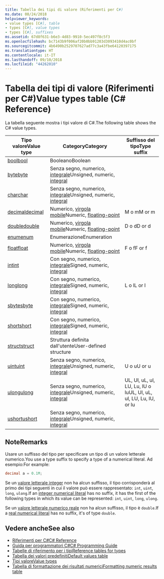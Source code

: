```yaml
---
title: Tabella dei tipi di valore (Riferimenti per C#)
ms.date: 08/24/2018
helpviewer_keywords:
- value types [C#], table
- types [C#], value types
- types [C#], suffixes
ms.assetid: 67d8f631-b6e3-4d83-9910-5ec497f8c5f3
ms.openlocfilehash: bc7143b9f006af20b0bb91203d3093410d4ac0bf
ms.sourcegitcommit: 4b6490b2529707627ad77c3a43fbe64120397175
ms.translationtype: HT
ms.contentlocale: it-IT
ms.lasthandoff: 09/10/2018
ms.locfileid: "44262010"
---
```

# <a name="value-types-table-c-reference"></a><span data-ttu-id="6525e-102">Tabella dei tipi di valore (Riferimenti per C#)</span><span class="sxs-lookup"><span data-stu-id="6525e-102">Value types table (C# Reference)</span></span>

<span data-ttu-id="6525e-103">La tabella seguente mostra i tipi valore di C#.</span><span class="sxs-lookup"><span data-stu-id="6525e-103">The following table shows the C# value types.</span></span>  
  
|<span data-ttu-id="6525e-104">Tipo valore</span><span class="sxs-lookup"><span data-stu-id="6525e-104">Value type</span></span>|<span data-ttu-id="6525e-105">Category</span><span class="sxs-lookup"><span data-stu-id="6525e-105">Category</span></span>|<span data-ttu-id="6525e-106">Suffisso del tipo</span><span class="sxs-lookup"><span data-stu-id="6525e-106">Type suffix</span></span>|  
|----------------|--------------|-----------------|  
|[<span data-ttu-id="6525e-107">bool</span><span class="sxs-lookup"><span data-stu-id="6525e-107">bool</span></span>](bool.md)|<span data-ttu-id="6525e-108">Booleano</span><span class="sxs-lookup"><span data-stu-id="6525e-108">Boolean</span></span>||  
|[<span data-ttu-id="6525e-109">byte</span><span class="sxs-lookup"><span data-stu-id="6525e-109">byte</span></span>](byte.md)|<span data-ttu-id="6525e-110">Senza segno, numerico, [integrale](integral-types-table.md)</span><span class="sxs-lookup"><span data-stu-id="6525e-110">Unsigned, numeric, [integral](integral-types-table.md)</span></span>||  
|[<span data-ttu-id="6525e-111">char</span><span class="sxs-lookup"><span data-stu-id="6525e-111">char</span></span>](char.md)|<span data-ttu-id="6525e-112">Senza segno, numerico, [integrale](integral-types-table.md)</span><span class="sxs-lookup"><span data-stu-id="6525e-112">Unsigned, numeric, [integral](integral-types-table.md)</span></span>||  
|[<span data-ttu-id="6525e-113">decimal</span><span class="sxs-lookup"><span data-stu-id="6525e-113">decimal</span></span>](decimal.md)|<span data-ttu-id="6525e-114">Numerico, [virgola mobile](floating-point-types-table.md)</span><span class="sxs-lookup"><span data-stu-id="6525e-114">Numeric, [floating-point](floating-point-types-table.md)</span></span>|<span data-ttu-id="6525e-115">M o m</span><span class="sxs-lookup"><span data-stu-id="6525e-115">M or m</span></span>|  
|[<span data-ttu-id="6525e-116">double</span><span class="sxs-lookup"><span data-stu-id="6525e-116">double</span></span>](double.md)|<span data-ttu-id="6525e-117">Numerico, [virgola mobile](floating-point-types-table.md)</span><span class="sxs-lookup"><span data-stu-id="6525e-117">Numeric, [floating-point](floating-point-types-table.md)</span></span>|<span data-ttu-id="6525e-118">D o d</span><span class="sxs-lookup"><span data-stu-id="6525e-118">D or d</span></span>|  
|[<span data-ttu-id="6525e-119">enum</span><span class="sxs-lookup"><span data-stu-id="6525e-119">enum</span></span>](enum.md)|<span data-ttu-id="6525e-120">Enumerazione</span><span class="sxs-lookup"><span data-stu-id="6525e-120">Enumeration</span></span>||  
|[<span data-ttu-id="6525e-121">float</span><span class="sxs-lookup"><span data-stu-id="6525e-121">float</span></span>](float.md)|<span data-ttu-id="6525e-122">Numerico, [virgola mobile](floating-point-types-table.md)</span><span class="sxs-lookup"><span data-stu-id="6525e-122">Numeric, [floating-point](floating-point-types-table.md)</span></span>|<span data-ttu-id="6525e-123">F o f</span><span class="sxs-lookup"><span data-stu-id="6525e-123">F or f</span></span>|  
|[<span data-ttu-id="6525e-124">int</span><span class="sxs-lookup"><span data-stu-id="6525e-124">int</span></span>](int.md)|<span data-ttu-id="6525e-125">Con segno, numerico, [integrale](integral-types-table.md)</span><span class="sxs-lookup"><span data-stu-id="6525e-125">Signed, numeric, [integral](integral-types-table.md)</span></span>||  
|[<span data-ttu-id="6525e-126">long</span><span class="sxs-lookup"><span data-stu-id="6525e-126">long</span></span>](long.md)|<span data-ttu-id="6525e-127">Con segno, numerico, [integrale](integral-types-table.md)</span><span class="sxs-lookup"><span data-stu-id="6525e-127">Signed, numeric, [integral](integral-types-table.md)</span></span>|<span data-ttu-id="6525e-128">L o l</span><span class="sxs-lookup"><span data-stu-id="6525e-128">L or l</span></span>|  
|[<span data-ttu-id="6525e-129">sbyte</span><span class="sxs-lookup"><span data-stu-id="6525e-129">sbyte</span></span>](sbyte.md)|<span data-ttu-id="6525e-130">Con segno, numerico, [integrale](integral-types-table.md)</span><span class="sxs-lookup"><span data-stu-id="6525e-130">Signed, numeric, [integral](integral-types-table.md)</span></span>||  
|[<span data-ttu-id="6525e-131">short</span><span class="sxs-lookup"><span data-stu-id="6525e-131">short</span></span>](short.md)|<span data-ttu-id="6525e-132">Con segno, numerico, [integrale](integral-types-table.md)</span><span class="sxs-lookup"><span data-stu-id="6525e-132">Signed, numeric, [integral](integral-types-table.md)</span></span>||  
|[<span data-ttu-id="6525e-133">struct</span><span class="sxs-lookup"><span data-stu-id="6525e-133">struct</span></span>](struct.md)|<span data-ttu-id="6525e-134">Struttura definita dall'utente</span><span class="sxs-lookup"><span data-stu-id="6525e-134">User-defined structure</span></span>||  
|[<span data-ttu-id="6525e-135">uint</span><span class="sxs-lookup"><span data-stu-id="6525e-135">uint</span></span>](uint.md)|<span data-ttu-id="6525e-136">Senza segno, numerico, [integrale](integral-types-table.md)</span><span class="sxs-lookup"><span data-stu-id="6525e-136">Unsigned, numeric, [integral](integral-types-table.md)</span></span>|<span data-ttu-id="6525e-137">U o u</span><span class="sxs-lookup"><span data-stu-id="6525e-137">U or u</span></span>|  
|[<span data-ttu-id="6525e-138">ulong</span><span class="sxs-lookup"><span data-stu-id="6525e-138">ulong</span></span>](ulong.md)|<span data-ttu-id="6525e-139">Senza segno, numerico, [integrale](integral-types-table.md)</span><span class="sxs-lookup"><span data-stu-id="6525e-139">Unsigned, numeric, [integral](integral-types-table.md)</span></span>|<span data-ttu-id="6525e-140">UL, Ul, uL, ul, LU, Lu, lU o lu</span><span class="sxs-lookup"><span data-stu-id="6525e-140">UL, Ul, uL, ul, LU, Lu, lU, or lu</span></span>|  
|[<span data-ttu-id="6525e-141">ushort</span><span class="sxs-lookup"><span data-stu-id="6525e-141">ushort</span></span>](ushort.md)|<span data-ttu-id="6525e-142">Senza segno, numerico, [integrale](integral-types-table.md)</span><span class="sxs-lookup"><span data-stu-id="6525e-142">Unsigned, numeric, [integral](integral-types-table.md)</span></span>||  

## <a name="remarks"></a><span data-ttu-id="6525e-143">Note</span><span class="sxs-lookup"><span data-stu-id="6525e-143">Remarks</span></span>

<span data-ttu-id="6525e-144">Usare un suffisso del tipo per specificare un tipo di un valore letterale numerico.</span><span class="sxs-lookup"><span data-stu-id="6525e-144">You use a type suffix to specify a type of a numerical literal.</span></span> <span data-ttu-id="6525e-145">Ad esempio:</span><span class="sxs-lookup"><span data-stu-id="6525e-145">For example:</span></span>

```csharp
decimal a = 0.1M;
```

<span data-ttu-id="6525e-146">Se un [valore letterale integer](/dotnet/csharp/language-reference/language-specification/lexical-structure#integer-literals) non ha alcun suffisso, il tipo corrisponderà al primo dei tipi seguenti in cui il valore può essere rappresentato: `int`, `uint`, `long`, `ulong`.</span><span class="sxs-lookup"><span data-stu-id="6525e-146">If an [integer numerical literal](/dotnet/csharp/language-reference/language-specification/lexical-structure#integer-literals) has no suffix, it has the first of the following types in which its value can be represented: `int`, `uint`, `long`, `ulong`.</span></span>

<span data-ttu-id="6525e-147">Se un [valore letterale numerico reale](/dotnet/csharp/language-reference/language-specification/lexical-structure#real-literals) non ha alcun suffisso, il tipo è `double`.</span><span class="sxs-lookup"><span data-stu-id="6525e-147">If a [real numerical literal](/dotnet/csharp/language-reference/language-specification/lexical-structure#real-literals) has no suffix, it's of type `double`.</span></span>

## <a name="see-also"></a><span data-ttu-id="6525e-148">Vedere anche</span><span class="sxs-lookup"><span data-stu-id="6525e-148">See also</span></span>

- [<span data-ttu-id="6525e-149">Riferimenti per C#</span><span class="sxs-lookup"><span data-stu-id="6525e-149">C# Reference</span></span>](../index.md)
- [<span data-ttu-id="6525e-150">Guida per programmatori C#</span><span class="sxs-lookup"><span data-stu-id="6525e-150">C# Programming Guide</span></span>](../../programming-guide/index.md)
- [<span data-ttu-id="6525e-151">Tabelle di riferimento per i tipi</span><span class="sxs-lookup"><span data-stu-id="6525e-151">Reference tables for types</span></span>](reference-tables-for-types.md)
- [<span data-ttu-id="6525e-152">Tabella dei valori predefiniti</span><span class="sxs-lookup"><span data-stu-id="6525e-152">Default values table</span></span>](default-values-table.md)
- [<span data-ttu-id="6525e-153">Tipi valore</span><span class="sxs-lookup"><span data-stu-id="6525e-153">Value types</span></span>](value-types.md)
- [<span data-ttu-id="6525e-154">Tabella di formattazione dei risultati numerici</span><span class="sxs-lookup"><span data-stu-id="6525e-154">Formatting numeric results table</span></span>](formatting-numeric-results-table.md)

